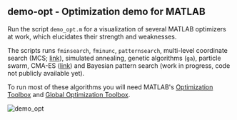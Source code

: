 ## demo-opt - Optimization demo for MATLAB

Run the script `demo_opt.m` for a visualization of several MATLAB optimizers at work, which elucidates their strength and weaknesses.

The scripts runs `fminsearch`, `fminunc`, `patternsearch`, multi-level coordinate search (MCS; [link](http://www.mat.univie.ac.at/~neum/software/mcs/)), simulated annealing, genetic algorithms (`ga`), particle swarm, CMA-ES ([link](https://www.lri.fr/~hansen/cmaesintro.html)) and Bayesian pattern search (work in progress, code not publicly available yet).

To run most of these algorithms you will need MATLAB's [Optimization Toolbox](http://www.mathworks.com/products/optimization/) and [Global Optimization Toolbox](http://www.mathworks.com/products/global-optimization/).

![demo_opt](http://luigiacerbi.com/wp-content/uploads/2016/05/demo_opt.png)
